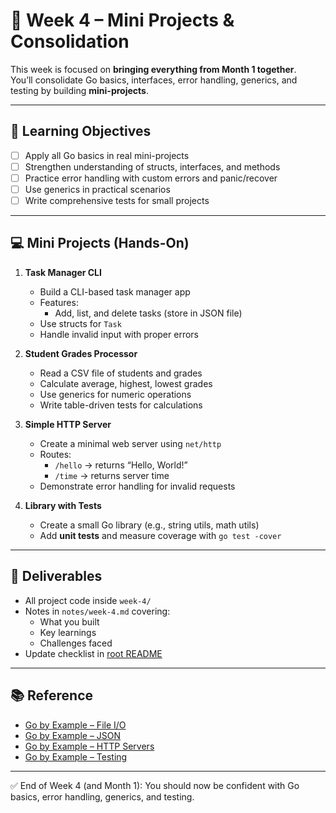 # 📅 Week 4 – Mini Projects & Consolidation

This week is focused on **bringing everything from Month 1 together**.  
You’ll consolidate Go basics, interfaces, error handling, generics, and testing by building **mini-projects**.

---

## 🎯 Learning Objectives
- [ ] Apply all Go basics in real mini-projects
- [ ] Strengthen understanding of structs, interfaces, and methods
- [ ] Practice error handling with custom errors and panic/recover
- [ ] Use generics in practical scenarios
- [ ] Write comprehensive tests for small projects

---

## 💻 Mini Projects (Hands-On)

1. **Task Manager CLI**
   - Build a CLI-based task manager app
   - Features:
     - Add, list, and delete tasks (store in JSON file)
   - Use structs for `Task`
   - Handle invalid input with proper errors

2. **Student Grades Processor**
   - Read a CSV file of students and grades
   - Calculate average, highest, lowest grades
   - Use generics for numeric operations
   - Write table-driven tests for calculations

3. **Simple HTTP Server**
   - Create a minimal web server using `net/http`
   - Routes:
     - `/hello` → returns “Hello, World!”
     - `/time` → returns server time
   - Demonstrate error handling for invalid requests

4. **Library with Tests**
   - Create a small Go library (e.g., string utils, math utils)
   - Add **unit tests** and measure coverage with `go test -cover`

---

## 📝 Deliverables
- All project code inside `week-4/`
- Notes in `notes/week-4.md` covering:
  - What you built
  - Key learnings
  - Challenges faced
- Update checklist in [root README](../README.md)

---

## 📚 Reference
- [Go by Example – File I/O](https://gobyexample.com/reading-files)
- [Go by Example – JSON](https://gobyexample.com/json)
- [Go by Example – HTTP Servers](https://gobyexample.com/http-servers)
- [Go by Example – Testing](https://gobyexample.com/testing)

---

✅ End of Week 4 (and Month 1): You should now be confident with Go basics, error handling, generics, and testing.
